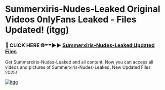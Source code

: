 # Summerxiris-Nudes-Leaked Original Videos 0nlyFans Leaked - Files Updated! (itgg)

<h3>🔴 CLICK HERE 🌐==►► <a href="https://tinyurl.com/4mcuefdz" rel="nofollow">Summerxiris-Nudes-Leaked Updated Files</a></h3>

Get Summerxiris-Nudes-Leaked and all content. Now you can access all videos and pictures of Summerxiris-Nudes-Leaked. New Updated Files 2025!

[![itgg](https://i.imgur.com/StAQSOY.gif)](https://tinyurl.com/4mcuefdz)
